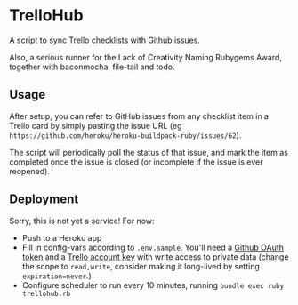 # TrelloHub

A script to sync Trello checklists with Github issues.

Also, a serious runner for the Lack of Creativity Naming Rubygems Award, together with baconmocha, file-tail and todo.


## Usage

After setup, you can refer to GitHub issues from any checklist item in a Trello card by simply pasting the issue URL (eg `https://github.com/heroku/heroku-buildpack-ruby/issues/62`).

The script will periodically poll the status of that issue, and mark the item as completed once the issue is closed (or incomplete if the issue is ever reopened).


## Deployment

Sorry, this is not yet a service! For now:

  - Push to a Heroku app
  - Fill in config-vars according to `.env.sample`. You'll need a [Github OAuth token](https://help.github.com/articles/creating-an-oauth-token-for-command-line-use) and a [Trello account key](https://trello.com/1/appKey/generate) with write access to private data (change the scope to `read,write`, consider making it long-lived by setting `expiration=never`.)
  - Configure scheduler to run every 10 minutes, running `bundle exec ruby trellohub.rb`
